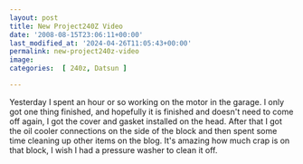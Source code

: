 ```yaml
---
layout: post
title: New Project240Z Video
date: '2008-08-15T23:06:11+00:00'
last_modified_at: '2024-04-26T11:05:43+00:00'
permalink: new-project240z-video
image: 
categories:  [ 240z, Datsun ]

---
```

Yesterday I spent an hour or so working on the motor in the garage. I only got one thing finished, and hopefully it is finished and doesn't need to come off again, I got the cover and gasket installed on the head. After that I got the oil cooler connections on the side of the block and then spent some time cleaning up other items on the blog. It's amazing how much crap is on that block, I wish I had a pressure washer to clean it off.


